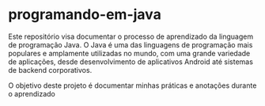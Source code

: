 # programando-em-java


Este repositório visa documentar o processo de aprendizado da linguagem de programação Java. O Java é uma das linguagens de programação mais populares e amplamente utilizadas no mundo, com uma grande variedade de aplicações, desde desenvolvimento de aplicativos Android até sistemas de backend corporativos.

O objetivo deste projeto é documentar minhas práticas e anotações durante o aprendizado
